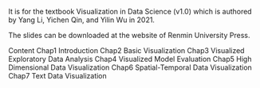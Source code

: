 It is for the textbook Visualization in Data Science (v1.0) which is authored by Yang Li, Yichen Qin, and Yilin Wu in 2021.

The slides can be downloaded at the website of Renmin University Press.

Content
Chap1 Introduction
Chap2 Basic Visualization
Chap3 Visualized Exploratory Data Analysis
Chap4 Visualized Model Evaluation
Chap5 High Dimensional Data Visualization
Chap6 Spatial-Temporal Data Visualization
Chap7 Text Data Visualization
